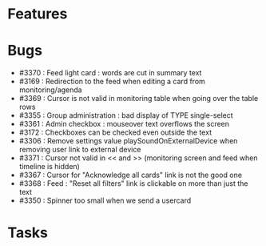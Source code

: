 # Features


# Bugs

 - #3370 : Feed light card : words are cut in summary text 
 - #3169 : Redirection to the feed when editing a card from monitoring/agenda
 - #3369 : Cursor is not valid in monitoring table when going over the table rows
 - #3355 : Group administration : bad display of TYPE single-select
 - #3361 : Admin checkbox : mouseover text overflows the screen
 - #3172 : Checkboxes can be checked even outside the text
 - #3306 : Remove settings value playSoundOnExternalDevice when removing user link to external device
 - #3371 : Cursor not valid in << and >> (monitoring screen and feed when timeline is hidden)
 - #3367 : Cursor for "Acknowledge all cards" link is not the good one
 - #3368 : Feed : "Reset all filters" link is clickable on more than just the text
 - #3350 : Spinner too small when we send a usercard

# Tasks
